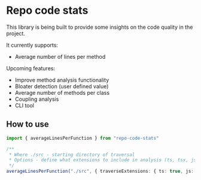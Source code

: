 # Repo code stats

This library is being built to provide some insights on the code quality in the project.

It currently supports:

- Average number of lines per method

Upcoming features:

- Improve method analysis functionality
- Bloater detection (user defined value)
- Average number of methods per class
- Coupling analysis
- CLI tool

## How to use

```ts
import { averageLinesPerFunction } from "repo-code-stats"

/**
 * Where ./src - starting directory of traversal
 * Options - define what extensions to include in analysis (ts, tsx, js, jsx)[default ts/ tsx]
 */
averageLinesPerFunction("./src", { traverseExtensions: { ts: true, js: true } })
```
